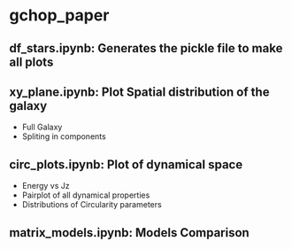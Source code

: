 # gchop_paper

## df_stars.ipynb: Generates the pickle file to make all plots

## xy_plane.ipynb: Plot Spatial distribution of the galaxy
- Full Galaxy
- Spliting in components

## circ_plots.ipynb: Plot of dynamical space
- Energy vs Jz
- Pairplot of all dynamical properties
- Distributions of Circularity parameters

##  matrix_models.ipynb: Models Comparison
